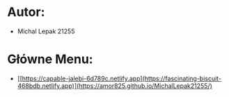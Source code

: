 # Autor: 
-  Michal Lepak 21255
# Główne Menu:
-  [[https://capable-jalebi-6d789c.netlify.app](https://fascinating-biscuit-468bdb.netlify.app)](https://amor825.github.io/MichalLepak21255/)
